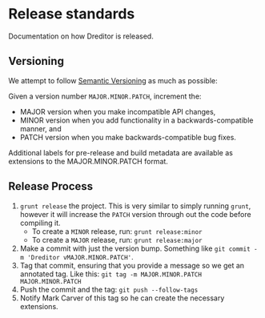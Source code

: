 # Release standards

Documentation on how Dreditor is released.

## Versioning

We attempt to follow [Semantic Versioning](http://semver.org/) as much as
possible:

Given a version number `MAJOR.MINOR.PATCH`, increment the:

* MAJOR version when you make incompatible API changes,
* MINOR version when you add functionality in a backwards-compatible manner, and
* PATCH version when you make backwards-compatible bug fixes.

Additional labels for pre-release and build metadata are available as extensions to the MAJOR.MINOR.PATCH format.

## Release Process

1. `grunt release` the project. This is very similar to simply running `grunt`,
   however it will increase the `PATCH` version through out the code before
   compiling it.
    * To create a `MINOR` release, run: `grunt release:minor`
    * To create a `MAJOR` release, run: `grunt release:major`
2. Make a commit with just the version bump. Something like `git commit -m
   'Dreditor vMAJOR.MINOR.PATCH'`.
3. Tag that commit, ensuring that you provide a message so we get an annotated
   tag. Like this: `git tag -m MAJOR.MINOR.PATCH MAJOR.MINOR.PATCH`
4. Push the commit and the tag: `git push --follow-tags`
5. Notify Mark Carver of this tag so he can create the necessary extensions.
